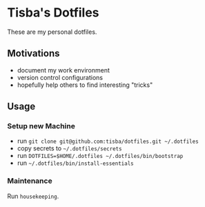 # Tisba's Dotfiles

These are my personal dotfiles.

## Motivations

* document my work environment
* version control configurations
* hopefully help others to find interesting "tricks"

## Usage

### Setup new Machine

* run `git clone git@github.com:tisba/dotfiles.git ~/.dotfiles`
* copy secrets to `~/.dotfiles/secrets`
* run `DOTFILES=$HOME/.dotfiles ~/.dotfiles/bin/bootstrap`
* run `~/.dotfiles/bin/install-essentials`

### Maintenance

Run `housekeeping`.
